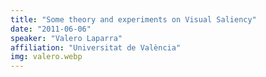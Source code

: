 ```yaml
---
title: "Some theory and experiments on Visual Saliency"
date: "2011-06-06"
speaker: "Valero Laparra"
affiliation: "Universitat de València"
img: valero.webp
---
```


